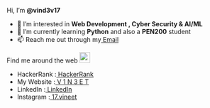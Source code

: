 Hi, I’m <b>@vind3v17</b>
- 👀 I’m interested in <b>Web Development , Cyber Security & AI/ML</b>
- 🌱 I’m currently learning <b>Python</b> and also a <b>PEN200</b> student
- 📫 Reach me out through my<a href="https://mail.google.com/mail/mu/mp/263/#cv/Drafts/1791bc6ae817b054"> Email </a>

Find me around the web <img src="https://github.com/iamshubhamg/iamshubhamg/blob/master/Assests/Earth.gif" width="24px"> 
- HackerRank :<a href="https://www.hackerrank.com/vind3v17"> HackerRank</a>
- My Website :<a href="https://vind3v17.github.io"> V 1 N 3 E T</a> 
- LinkedIn   :<a href="https://www.linkedin.com/in//"> LinkedIn</a> 
- Instagram  :<a href="https://www.instagram.com/17.vineet"> 17.vineet</a> 


<!---
vind3v17/vind3v17 is a ✨ special ✨ repository because its `README.md` (this file) appears on your GitHub profile.
You can click the Preview link to take a look at your changes.
--->


